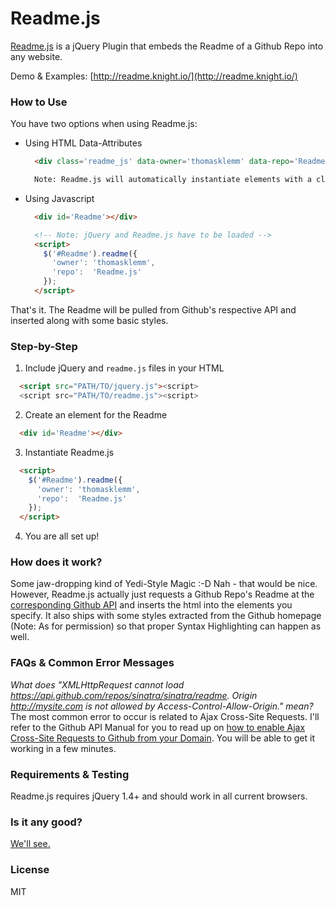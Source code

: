 # Readme.js
[Readme.js](http://readme.knight.io/) is a jQuery Plugin that embeds the Readme of a Github Repo into any website.

Demo & Examples: [http://readme.knight.io/](http://readme.knight.io/)

### How to Use
You have two options when using Readme.js:
  - Using HTML Data-Attributes
    ```html
      <div class='readme_js' data-owner='thomasklemm' data-repo='Readme.js'></div>

      Note: Readme.js will automatically instantiate elements with a class of 'readme_js'
    ```
  - Using Javascript
    ```html
      <div id='Readme'></div>

      <!-- Note: jQuery and Readme.js have to be loaded -->
      <script>
        $('#Readme').readme({
          'owner': 'thomasklemm',
          'repo':  'Readme.js'
        });
      </script>
    ```
That's it. The Readme will be pulled from Github's respective API and inserted along with some basic styles.

### Step-by-Step
1. Include jQuery and `readme.js` files in your HTML  
  ```html
    <script src="PATH/TO/jquery.js"><script>
    <script src="PATH/TO/readme.js"><script>
  ```
2. Create an element for the Readme  
  ```html
    <div id='Readme'></div>
  ```
3. Instantiate Readme.js  
  ```html
    <script>
      $('#Readme').readme({
        'owner': 'thomasklemm',
        'repo':  'Readme.js'
      });
    </script>
```
4. You are all set up!

### How does it work?
Some jaw-dropping kind of Yedi-Style Magic :-D Nah - that would be nice.
However, Readme.js actually just requests a Github Repo's Readme at the [corresponding Github API](http://developer.github.com/v3/repos/contents/) and inserts the html into the elements you specify. It also ships with some styles extracted from the Github homepage (Note: As for permission) so that proper Syntax Highlighting can happen as well.

### FAQs & Common Error Messages

*What does "XMLHttpRequest cannot load https://api.github.com/repos/sinatra/sinatra/readme. Origin http://mysite.com is not allowed by Access-Control-Allow-Origin." mean?*  
The most common error to occur is related to Ajax Cross-Site Requests. I'll refer to the Github API Manual for you to read up on [how to enable Ajax Cross-Site Requests to Github from your Domain](http://developer.github.com/v3/#cross-origin-resource-sharing). You will be able to get it working in a few minutes.

### Requirements & Testing
Readme.js requires jQuery 1.4+ and should work in all current browsers.

### Is it any good?
[We'll see.](http://news.ycombinator.com/item?id=3067434)

### License
MIT